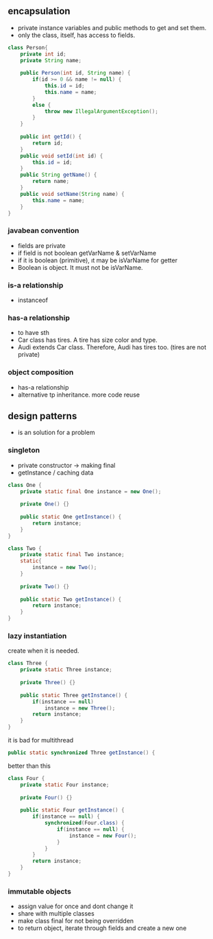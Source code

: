 ## encapsulation
- private instance variables and public methods to get and set them.
- only the class, itself, has access to fields.
```java
class Person{
	private int id;
	private String name;
	
	public Person(int id, String name) {
		if(id >= 0 && name != null) {
			this.id = id;
			this.name = name;
		}
		else {
			throw new IllegalArgumentException();
		}
	}
	
	public int getId() {
		return id;
	}
	public void setId(int id) {
		this.id = id;
	}
	public String getName() {
		return name;
	}
	public void setName(String name) {
		this.name = name;
	}
}
```

### javabean convention
- fields are private
- if field is not boolean getVarName & setVarName
- if it is boolean (primitive), ıt may be isVarName for getter
- Boolean is object. It must not be isVarName.

### is-a relationship
- instanceof

### has-a relationship
- to have sth
- Car class has tires. A tire has size color and type.
- Audi extends Car class. Therefore, Audi has tires too. (tires are not private)

### object composition
- has-a relationship
- alternative tp inheritance. more code reuse

## design patterns
- is an solution for a problem

### singleton
- private constructor -> making final
- getInstance / caching data
```java
class One {
	private static final One instance = new One();
	
	private One() {}
	
	public static One getInstance() {
		return instance;
	}
}

class Two {
	private static final Two instance;
	static{
		instance = new Two();
	}
	
	private Two() {}
	
	public static Two getInstance() {
		return instance;
	}
}
```

### lazy instantiation
create when it is needed.
```java
class Three {
	private static Three instance;
	
	private Three() {}
	
	public static Three getInstance() {
		if(instance == null)
			instance = new Three();
		return instance;
	}
}
```
it is bad for multithread
```java
public static synchronized Three getInstance() {
```
better than this
```java
class Four {
	private static Four instance;
	
	private Four() {}
	
	public static Four getInstance() {
		if(instance == null) {
			synchronized(Four.class) {
				if(instance == null) {
					instance = new Four();
				}
			}
		}
		return instance;
	}
}
```
### immutable objects
- assign value for once and dont change it
- share with multiple classes
- make class final for not being overridden
- to return object, iterate through fields and create a new one
